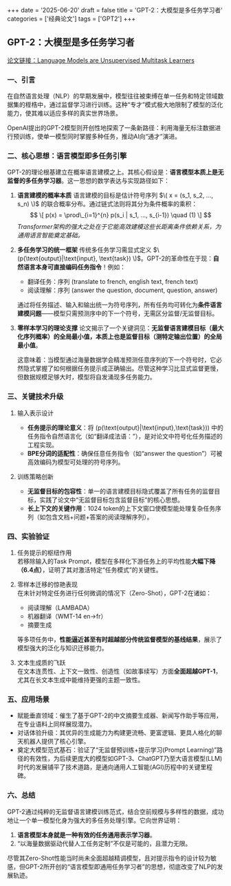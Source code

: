 +++ 
date = '2025-06-20' 
draft = false 
title = 'GPT-2：大模型是多任务学习者' 
categories = ['经典论文'] 
tags = ['GPT2'] 
+++

## GPT-2：大模型是多任务学习者  

[论文链接：Language Models are Unsupervised Multitask Learners](https://cdn.openai.com/better-language-models/language_models_are_unsupervised_multitask_learners.pdf)

### 一、引言
在自然语言处理（NLP）的早期发展中，模型往往被束缚在单一任务和特定领域数据集的桎梏中，通过监督学习进行训练。这种“专才”模式极大地限制了模型的泛化能力，使其难以适应多样的真实世界场景。  

OpenAI提出的GPT-2模型则开创性地探索了一条新路径：利用海量无标注数据进行预训练，使单一模型同时掌握多种任务，推动AI向“通才”演进。  


### 二、核心思想：语言模型即多任务引擎  
GPT-2的理论根基建立在概率语言建模之上。其核心假设是：**语言模型本质上是无监督的多任务学习器**。这一思想的数学表达与实现路径如下：  


1. **语言建模的概率本质**
    语言建模的目标是估计符号序列 $\( x = (s_1, s_2, ..., s_n) \)$ 的联合概率分布。通过链式法则将其分为条件概率的乘积：
   $$
    \[
    p(x) = \prod\_{i=1}^{n} p(s_i | s_1, ..., s_{i-1}) \quad (1)
    \]
   $$
    *Transformer架构的强大之处在于它能高效建模这些长距离条件依赖关系，为通用语言智能奠定基础。*  



3. **多任务学习的统一框架**
    传统多任务学习需显式定义 $\(p(\text{output}|\text{input}, \text{task}) \)$。GPT-2的革命性在于现：**自然语言本身可直接编码任务指令**！例如：  
    - 翻译任务：序列 (translate to french, english text, french text)  
    - 阅读理解：序列 (answer the question, document, question, answer)  
    
    通过将任务描述、输入和输出统一为符号序列，所有任务均可转化为**条件语言建模问题**——模型只需预测序中的下一个符号，无需区分监督/无监督目标。  


4. **零样本学习的理论支撑** 
    论文揭示了一个关键洞见：**无监督语言建模目标（最大化序列概率）的全局最小值，本质上也是监督目标（测特定输出位置）的全局最小值**。  

    这意味着：当模型通过海量数据学会精准预测任意序列的下一个符号时，它必然隐式掌握了如何根据任务提示成正确输出。尽管这种学习比显式监督更慢，但数据规模足够大时，模型将自发涌现多任务能力。  


### 三、关键技术升级


1. 输入表示设计  
   - **任务提示的理论意义**：将 \(p(\text{output}|\text{input},\text{task})\) 中的任务指令自然语言化（如“翻译成法语：”），是对论文中符号化任务描述的工程实现。  
   - **BPE分词的适配性**：确保任意任务指令（如“answer the question”）可被高效编码为模型可处理的符号序列。  


2. 训练策略创新  
   - **无监督目标的包容性**：单一的语言建模目标隐式覆盖了所有任务的监督目标，实践了论文中“无监督目标包含监督目标”的核心思想。  
   - **长上下文的关键作用**：1024 token的上下文窗口使模型能处理复杂任务序列（如包含文档+问题+答案的阅读理解序列）。  


### 四、实验验证


1. 任务提示的枢纽作用  
    若移除输入的Task Prompt，模型在多样化下游任务上的平均性能**大幅下降（6.4点）**，证明了其对激活特定“任务模式”的关键性。  


2. 零样本迁移的惊艳表现  
    在未针对特定任务进行任何微调的情况下（Zero-Shot），GPT-2在诸如：  
    - 阅读理解（LAMBADA）  
    - 机器翻译（WMT-14 en->fr）  
    - 摘要生成  

    等多项任务中，**性能逼近甚至有时超越部分传统监督模型的基线结果**，展示了模型强大的泛化与知识迁移能力。  


3. 文本生成质的飞跃  
    在文本连贯性、上下文一致性、创造性（如故事续写）方面**全面超越GPT-1**，尤其在长文本生成中能维持更强的主题一致性。  


### 五、应用场景

- 赋能垂直领域：催生了基于GPT-2的中文摘要生成器、新闻写作助手等应用，在专业语料上同样展现潜力。  
- 对话体验升级：其优异的生成能力为构建更流畅、更富逻辑、更具人格化的聊天机器人提供了核心引擎。  
- 奠定大模型范式基石：验证了“无监督预训练+提示学习(Prompt Learning)”路径的有效性，为后续更庞大的模型如GPT-3、ChatGPT乃至大语言模型(LLM)时代的发展铺平了技术道路，是通向通用人工智能(AGI)历程中的关键里程碑。  


### 六、总结
GPT-2通过纯粹的无监督语言建模训练范式，结合空前规模与多样性的数据，成功地让一个单一模型化身为强大的多任务处理引擎。它向世界证明：  

1. **语言模型本身就是一种有效的任务通用表示学习器**。  
2. “以海量数据驱动代替人工任务定制”不仅是可能的，且潜力无限。  

尽管其Zero-Shot性能当时尚未全面超越精调模型，且对提示指令的设计较为敏感，但GPT-2所开创的“语言模型即通用任务学习者”的思想，彻底改变了NLP的发展轨迹。

